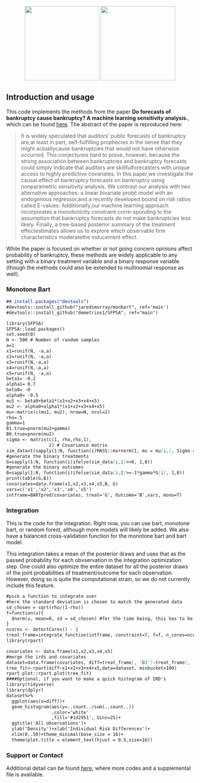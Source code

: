 
<div style="text-align: center">
<a href="https://arxiv.org/pdf/2106.04503.pdf">
<img src="{{site.baseurl}}/going_vs_bank_newvar.png" height="200" /></a>
  <a href="https://github.com/demetrios1/bankruptcy_sensitivity">
<img src="{{site.baseurl}}/going_vs_bank_newvar_hist.png" height="200" /></a>
</div>

<!--![going_vs_bank_reg-1.png]({{site.baseurl}}/going_vs_bank_reg-1.png )-->
## Introduction and usage

This code implements the methods from the paper **Do forecasts of bankruptcy cause bankruptcy? A machine learning sensitivity analysis.**, which can be found [here](https://arxiv.org/pdf/2106.04503.pdf).  The abstract of the paper is reproduced here:

> It is widely speculated that auditors’ public forecasts of bankruptcy are,at least in part, self-fulfilling prophecies in the sense that they might actuallycause bankruptcies that would not have otherwise occurred. This conjectureis hard to prove, however, because the strong association between bankruptcies and bankruptcy forecasts could simply indicate that auditors are skillfulforecasters with unique access to highly predictive covariates. In this paper,we investigate the causal effect of bankruptcy forecasts on bankruptcy using nonparametric sensitivity analysis. We contrast our analysis with two alternative approaches: a linear bivariate probit model with an endogenous regressor,and a recently developed bound on risk ratios called E-values. Additionally,our machine learning approach incorporates a monotonicity constraint corre-sponding to the assumption that bankruptcy forecasts do not make bankruptcies less likely. Finally, a tree-based posterior summary of the treatment effectestimates allows us to explore which observable firm characteristics moderatethe inducement effect.


While the paper is focused on whether or not going concern opinions affect probability of bankruptcy, these methods are widely applicable to any setting with a binary treatment variable and a binary response variable (though the methods could also be extended to multinomial response as well).  


### Monotone Bart
```markdown
## install.packages("devtools")
#devtools::install_github("jaredsmurray/monbart", ref='main')
#devtools::install_github("demetrios1/SFPSA", ref="main")

library(SFPSA)
SFPSA::load.packages()
set.seed(0)
N <- 500 # Number of random samples
a=1
x1=runif(N, -a,a)
x2=runif(N, -a,a)
x3=runif(N,-a,a)
x4=runif(N,-a,a)
x5=runif(N, -a,a)
beta1= -0.2
alpha1= 0.7
beta0= -0
alpha0= -0.5
mu1 <- beta0+beta1*(x1+x2+x3+x4+x5)
mu2 <- alpha0+alpha1*(x1+x2+x3+x4+x5)
mu<-matrix(c(mu1, mu2), nrow=N, ncol=2)
rho=.5
gamma=1
B1.true=pnorm(mu2+gamma)
B0.true=pnorm(mu2)
sigma <- matrix(c(1, rho,rho,1),
                2) # Covariance matrix
sim_data=t(sapply(1:N, function(i)MASS::mvrnorm(1, mu = mu[i,], Sigma = sigma )))
#generate the binary treatments
G=sapply(1:N, function(i)ifelse(sim_data[i,1]>=0, 1,0))
#generate the binary outcomes
B=sapply(1:N, function(i)ifelse(sim_data[i,2]>=-1*gamma*G[i], 1,0))
print(table(G,B))
covariates=data.frame(x1,x2,x3,x4,x5,B, G)
vars=c('x1','x2','x3','x4','x5')
intframe=BARTpred(covariates, treat='G', Outcome='B',vars, mono=T)
```

### Integration
This is the code for the integration.  Right now, you can use bart, monotone bart, or random forest, although more models will likely be added.  We also have a balanced cross-validation function for the monotone bart and bart model.  

This integration takes a mean of the posterior draws and uses that as the passed probability for each obvservation in the integration optimization step.  One could also optimize the entire dataset for all the posterior draws of the joint probabilities of treatment/outcome for each observation.  However, doing so is quite the computational strain, so we do not currently include this feature. 

```markdown
#pick a function to integrate over
#here the standard deviation is chosen to match the generated data
sd_chosen = sqrt(rho/(1-rho))
f=function(u){
  dnorm(u, mean=0, sd = sd_chosen) #for the time being, this has to be done as a number not a variable
}
ncores <- detectCores() - 1
treat_frame=integrate_function(intframe, constraint=T, f=f, n_cores=ncores, lambda=0)
library(rpart)

covariates <- data.frame(x1,x2,x3,x4,x5)
#merge the irds and covariates
dataset=data.frame(covariates, diff=treat_frame[, 'B1']-treat_frame[, 'B0'])
tree_fit<-rpart(diff~x1+x2+x3+x4+x5,data=dataset, minbucket=100)
rpart.plot::rpart.plot(tree_fit)
####Optional, if you want to make a quick histogram of IRD's
library(tidyverse)
library(dplyr)
dataset%>%
  ggplot(aes(x=diff))+
  geom_histogram(aes(y=..count../sum(..count..))
                 ,color='white'
                 ,fill='#1d2951', bins=25)+
  ggtitle('All observations')+
  ylab('Density')+xlab('Individual Risk Differences')+
  xlim(0,.50)+theme_minimal(base_size = 16)+
  theme(plot.title = element_text(hjust = 0.5,size=16))

```




### Support or Contact

Additional detail can be found [here](https://github.com/demetrios1/bankruptcy_sensitivity), where more codes and a supplemental file is available.

